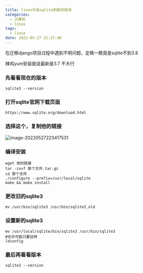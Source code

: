 ```yaml
---
title: linux升级sqlite到新的版本
categories:
  - 计算机
  - linux
tags:
  - linux
date: 2022-05-27 22:27:48
---
```

在迁移django项目过程中遇到不明问题，定睛一瞧竟是sqlite不到3.8
<!-- more -->
辣鸡yum安装就说最新是3.7  不大行

### 先看看现在的版本

`sqlite3 --version`

### 打开sqlite官网下载页面
`https://www.sqlite.org/download.html`

### 选择这个，复制他的链接

![image-20220527223417531](https://q1.masteryi.top/PicGo/image-20220527223417531.png)

### 编译安装

```shell
wget 他的链接
tar -zxvf 那个文件.tar.gz
cd 那个文件
./configure --prefix=/usr/local/sqlite
make && make install
```

### 更改旧的sqlite3

```shell
mv /usr/bin/sqlite3 /usr/bin/sqlite3_old
```

### 设置新的sqlite3

```shell
mv /usr/local/sqlite/bin/sqlite3 /usr/bin/sqlite3
#也许可能只要这样
ldconfig
```

### 最后再看看版本

`sqlite3 --version`